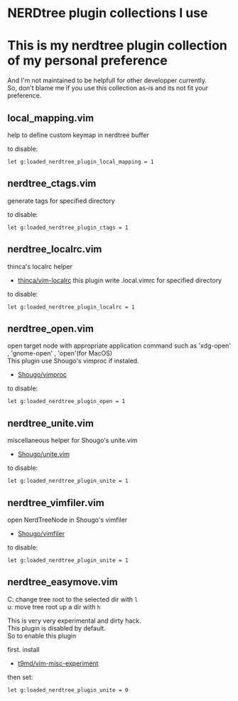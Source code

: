 NERDtree plugin collections I use
==================================
# This is my nerdtree plugin collection of my personal preference
And I'm not maintained to be helpfull for other developper currently.  
So, don't blame me if you use this collection as-is and its not fit your preference.

## local_mapping.vim
help to define custom keymap in nerdtree buffer

to disable:

    let g:loaded_nerdtree_plugin_local_mapping = 1

## nerdtree_ctags.vim
generate tags for specified directory

to disable:

    let g:loaded_nerdtree_plugin_ctags = 1

## nerdtree_localrc.vim
thinca's localrc helper

* [thinca/vim-localrc](https://github.com/thinca/vim-localrc)
this plugin write .local.vimrc for specified directory

to disable:

    let g:loaded_nerdtree_plugin_localrc = 1

## nerdtree_open.vim
open target node with appropriate application command such as 'xdg-open' , 'gnome-open' , 'open'(for MacOS)  
This plugin use Shougo's vimproc if instaled.

* [Shougo/vimproc](https://github.com/Shougo/vimproc)

to disable:

    let g:loaded_nerdtree_plugin_open = 1

## nerdtree_unite.vim
miscellaneous helper for Shougo's unite.vim

* [Shougo/unite.vim](https://github.com/Shougo/unite.vim)

to disable:

    let g:loaded_nerdtree_plugin_unite = 1

## nerdtree_vimfiler.vim
open NerdTreeNode in Shougo's vimfiler

* [Shougo/vimfiler](https://github.com/Shougo/vimfiler)

to disable:

    let g:loaded_nerdtree_plugin_unite = 1

## nerdtree_easymove.vim

C: change tree root to the selected dir with `l`  
u: move tree root up a dir with `h`  

This is very very experimental and dirty hack.  
This plugin is disabled by default.  
So to enable this plugin  

first. install  

* [t9md/vim-misc-experiment](https://github.com/t9md/vim-misc-experiment)

then set:

    let g:loaded_nerdtree_plugin_unite = 0
